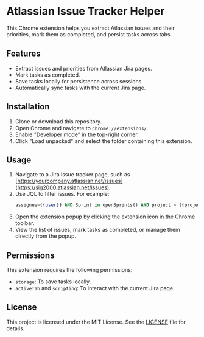 # Atlassian Issue Tracker Helper

This Chrome extension helps you extract Atlassian issues and their priorities, mark them as completed, and persist tasks across tabs.

## Features

- Extract issues and priorities from Atlassian Jira pages.
- Mark tasks as completed.
- Save tasks locally for persistence across sessions.
- Automatically sync tasks with the current Jira page.

## Installation

1. Clone or download this repository.
2. Open Chrome and navigate to `chrome://extensions/`.
3. Enable "Developer mode" in the top-right corner.
4. Click "Load unpacked" and select the folder containing this extension.

## Usage

1. Navigate to a Jira issue tracker page, such as [https://yourcompany.atlassian.net/issues](https://sig2000.atlassian.net/issues).
2. Use JQL to filter issues. For example:
   ```sql
   assignee={{user}} AND Sprint in openSprints() AND project = {{project}} AND status NOT IN (Done) ORDER BY priority DESC
   ```
3. Open the extension popup by clicking the extension icon in the Chrome toolbar.
4. View the list of issues, mark tasks as completed, or manage them directly from the popup.

## Permissions

This extension requires the following permissions:
- `storage`: To save tasks locally.
- `activeTab` and `scripting`: To interact with the current Jira page.

## License

This project is licensed under the MIT License. See the [LICENSE](LICENSE) file for details.